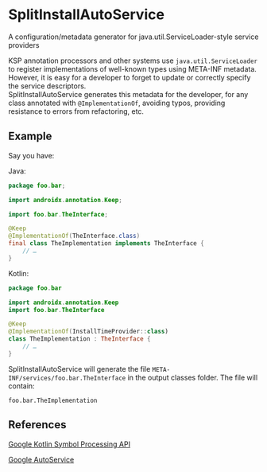 # SplitInstallAutoService

A configuration/metadata generator for java.util.ServiceLoader-style service providers

KSP annotation processors and other systems use
`java.util.ServiceLoader` to register implementations of well-known types using META-INF metadata.
However, it is easy for a developer to forget to update or correctly specify the service
descriptors. \
SplitInstallAutoService generates this metadata for the developer, for any class annotated
with `@ImplementationOf`, avoiding typos, providing resistance to errors from refactoring, etc.

## Example

Say you have:

Java:

```java
package foo.bar;

import androidx.annotation.Keep;

import foo.bar.TheInterface;

@Keep
@ImplementationOf(TheInterface.class)
final class TheImplementation implements TheInterface {
    // …
}
```

Kotlin:

```kotlin
package foo.bar

import androidx.annotation.Keep
import foo.bar.TheInterface

@Keep
@ImplementationOf(InstallTimeProvider::class)
class TheImplementation : TheInterface {
    // …
}
```

SplitInstallAutoService will generate the file
`META-INF/services/foo.bar.TheInterface` in the output classes folder. The file will contain:

```
foo.bar.TheImplementation
```

## References

[Google Kotlin Symbol Processing API](https://github.com/google/ksp)

[Google AutoService](https://github.com/google/auto/tree/master/service)
